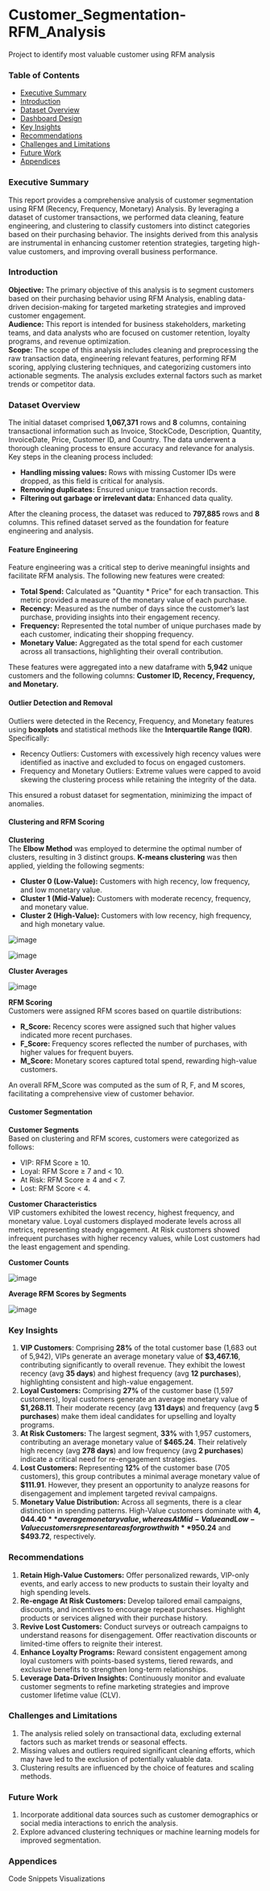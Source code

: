 # Customer_Segmentation-RFM_Analysis
Project to identify most valuable customer using RFM analysis

### Table of Contents
- [Executive Summary](#executive-summary)
- [Introduction](#Introduction)
- [Dataset Overview](#Dataset-Overview)
- [Dashboard Design](#Dashboard-Design)
- [Key Insights](#Key-Insights)
- [Recommendations](#Recommendations)
- [Challenges and Limitations](#Challenges-and-Limitations)
- [Future Work](#Future-Work)
- [Appendices](#Appendices)
  
### Executive Summary
This report provides a comprehensive analysis of customer segmentation using RFM (Recency, Frequency, Monetary) Analysis. By leveraging a dataset of customer transactions, we performed data cleaning, feature engineering, and clustering to classify customers into distinct categories based on their purchasing behavior. The insights derived from this analysis are instrumental in enhancing customer retention strategies, targeting high-value customers, and improving overall business performance.

### Introduction
**Objective:** The primary objective of this analysis is to segment customers based on their purchasing behavior using RFM Analysis, enabling data-driven decision-making for targeted marketing strategies and improved customer engagement.  
**Audience:** This report is intended for business stakeholders, marketing teams, and data analysts who are focused on customer retention, loyalty programs, and revenue optimization.  
**Scope:** The scope of this analysis includes cleaning and preprocessing the raw transaction data, engineering relevant features, performing RFM scoring, applying clustering techniques, and categorizing customers into actionable segments. The analysis excludes external factors such as market trends or competitor data.

### Dataset Overview 
The initial dataset comprised **1,067,371** rows and **8** columns, containing transactional information such as Invoice, StockCode, Description, Quantity, InvoiceDate, Price, Customer ID, and Country. The data underwent a thorough cleaning process to ensure accuracy and relevance for analysis.
Key steps in the cleaning process included:
- **Handling missing values:** Rows with missing Customer IDs were dropped, as this field is critical for analysis.
- **Removing duplicates:** Ensured unique transaction records.
- **Filtering out garbage or irrelevant data:** Enhanced data quality.

After the cleaning process, the dataset was reduced to **797,885** rows and **8** columns. This refined dataset served as the foundation for feature engineering and analysis.
     
#### Feature Engineering 
Feature engineering was a critical step to derive meaningful insights and facilitate RFM analysis. The following new features were created:
- **Total Spend:** Calculated as "Quantity * Price" for each transaction. This metric provided a measure of the monetary value of each purchase.
- **Recency:** Measured as the number of days since the customer’s last purchase, providing insights into their engagement recency.
- **Frequency:** Represented the total number of unique purchases made by each customer, indicating their shopping frequency.
- **Monetary Value:** Aggregated as the total spend for each customer across all transactions, highlighting their overall contribution.
  
These features were aggregated into a new dataframe with **5,942** unique customers and the following columns: **Customer ID, Recency, Frequency, and Monetary.**
   
#### Outlier Detection and Removal
Outliers were detected in the Recency, Frequency, and Monetary features using **boxplots** and statistical methods like the **Interquartile Range (IQR)**. Specifically:
- Recency Outliers: Customers with excessively high recency values were identified as inactive and excluded to focus on engaged customers.
- Frequency and Monetary Outliers: Extreme values were capped to avoid skewing the clustering process while retaining the integrity of the data.

This ensured a robust dataset for segmentation, minimizing the impact of anomalies.

#### Clustering and RFM Scoring   

**Clustering**  
The **Elbow Method** was employed to determine the optimal number of clusters, resulting in 3 distinct groups. **K-means clustering** was then applied, yielding the following segments:
- **Cluster 0 (Low-Value):** Customers with high recency, low frequency, and low monetary value.
- **Cluster 1 (Mid-Value):** Customers with moderate recency, frequency, and monetary value.
- **Cluster 2 (High-Value):** Customers with low recency, high frequency, and high monetary value.

![image](https://github.com/user-attachments/assets/4025a00a-e30f-4006-999e-5ebaaf8a2bdf)  

![image](https://github.com/user-attachments/assets/588b5a2f-f8d7-4afb-ad9a-7318e3dd13ba)


**Cluster Averages**  

![image](https://github.com/user-attachments/assets/9e254c38-470e-4a8e-8a6a-6597eb7ea9db)

**RFM Scoring**  
Customers were assigned RFM scores based on quartile distributions:
- **R_Score:** Recency scores were assigned such that higher values indicated more recent purchases.
- **F_Score:** Frequency scores reflected the number of purchases, with higher values for frequent buyers.
- **M_Score:** Monetary scores captured total spend, rewarding high-value customers.

An overall RFM_Score was computed as the sum of R, F, and M scores, facilitating a comprehensive view of customer behavior.

#### Customer Segmentation

**Customer Segments**  
Based on clustering and RFM scores, customers were categorized as follows:  
- VIP: RFM Score ≥ 10.
- Loyal: RFM Score ≥ 7 and < 10.
- At Risk: RFM Score ≥ 4 and < 7.
- Lost: RFM Score < 4.

**Customer Characteristics**  
VIP customers exhibited the lowest recency, highest frequency, and monetary value. Loyal customers displayed moderate levels across all metrics, representing steady engagement. At Risk customers showed infrequent purchases with higher recency values, while Lost customers had the least engagement and spending.

**Customer Counts**  

![image](https://github.com/user-attachments/assets/e27c2a1e-8e93-45fa-8527-075f0a5bf88a)


**Average RFM Scores by Segments**  

![image](https://github.com/user-attachments/assets/9e424a60-db93-4578-b907-738fb8c1339f)  

### Key Insights

1. **VIP Customers**: Comprising **28%** of the total customer base (1,683 out of 5,942), VIPs generate an average monetary value of **$3,467.16**, contributing significantly to overall revenue. They exhibit the lowest recency (avg **35 days**) and highest frequency (avg **12 purchases**), highlighting consistent and high-value engagement.  
2. **Loyal Customers:** Comprising **27%** of the customer base (1,597 customers), loyal customers generate an average monetary value of **$1,268.11**. Their moderate recency (avg **131 days**) and frequency (avg **5 purchases**) make them ideal candidates for upselling and loyalty programs.  
3. **At Risk Customers:** The largest segment, **33%** with 1,957 customers, contributing an average monetary value of **$465.24**. Their relatively high recency (avg **278 days**) and low frequency (avg **2 purchases**) indicate a critical need for re-engagement strategies.
4. **Lost Customers:** Representing **12%** of the customer base (705 customers), this group contributes a minimal average monetary value of **$111.91**. However, they present an opportunity to analyze reasons for disengagement and implement targeted revival campaigns.
5. **Monetary Value Distribution:** Across all segments, there is a clear distinction in spending patterns. High-Value customers dominate with **$4,044.40** average monetary value, whereas At Mid-Value and Low-Value customers represent areas for growth with **$950.24** and **$493.72**, respectively.

### Recommendations  

1. **Retain High-Value Customers:** Offer personalized rewards, VIP-only events, and early access to new products to sustain their loyalty and high spending levels.  
2. **Re-engage At Risk Customers:** Develop tailored email campaigns, discounts, and incentives to encourage repeat purchases. Highlight products or services aligned with their purchase history.  
3. **Revive Lost Customers:** Conduct surveys or outreach campaigns to understand reasons for disengagement. Offer reactivation discounts or limited-time offers to reignite their interest.  
4. **Enhance Loyalty Programs:** Reward consistent engagement among loyal customers with points-based systems, tiered rewards, and exclusive benefits to strengthen long-term relationships.  
5. **Leverage Data-Driven Insights:** Continuously monitor and evaluate customer segments to refine marketing strategies and improve customer lifetime value (CLV).  
   
### Challenges and Limitations
1. The analysis relied solely on transactional data, excluding external factors such as market trends or seasonal effects.  
2. Missing values and outliers required significant cleaning efforts, which may have led to the exclusion of potentially valuable data.  
3. Clustering results are influenced by the choice of features and scaling methods.  
   
### Future Work
1. Incorporate additional data sources such as customer demographics or social media interactions to enrich the analysis.  
2. Explore advanced clustering techniques or machine learning models for improved segmentation.  
   
### Appendices
Code Snippets
Visualizations
